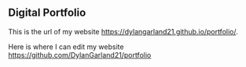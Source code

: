 ## Digital Portfolio

This is the url of my website https://dylangarland21.github.io/portfolio/. 

Here is where I can edit my website https://github.com/DylanGarland21/portfolio
